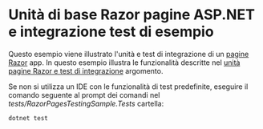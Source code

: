 # <a name="aspnet-core-razor-pages-unit-and-integration-testing-sample"></a>Unità di base Razor pagine ASP.NET e integrazione test di esempio

Questo esempio viene illustrato l'unità e test di integrazione di un [pagine Razor](https://docs.microsoft.com/aspnet/core/mvc/razor-pages) app. In questo esempio illustra le funzionalità descritte nel [unità pagine Razor e test di integrazione](https://docs.microsoft.com/en-us/aspnet/core/testing/razor-pages-testing) argomento.

Se non si utilizza un IDE con le funzionalità di test predefinite, eseguire il comando seguente al prompt dei comandi nel *tests/RazorPagesTestingSample.Tests* cartella:

```console
dotnet test
```
